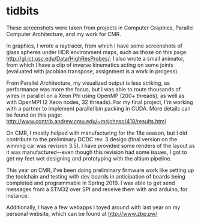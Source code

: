 # tidbits
These screenshots were taken from projects in Computer Graphics, Parallel Computer Architecture, and my work for CMR. 

In graphics, I wrote a raytracer, from which I have some screenshots of glass spheres under HDR environment maps, such as those on this page: http://gl.ict.usc.edu/Data/HighResProbes/; I also wrote a small animator, from which I have a clip of inverse kinematics acting on some joints (evaluated with jacobian transpose, assignment is a work in progess). 

From Parallel Architecture, my visualized output is less striking, as performance was more the focus, but I was able to route thousands of wires in parallel on a Xeon Phi using OpenMP (200+ threads), as well as with OpenMPI (2 Xeon nodes, 32 threads). For my final project, I'm working with a partner to implement parallel bin packing in CUDA. More details can be found on this page: http://www.contrib.andrew.cmu.edu/~msjohnso/418/results.html

On CMR, I mostly helped with manufacturing for the 18e season, but I did contribute to the preliminary DCDC rev. 3 design (final version on the winning car was revision 3.5). I have provided some renders of the layout as it was manufactured--even though this revision had some issues, I got to get my feet wet designing and prototyping with the altium pipeline.

This year on CMR, I've been doing preliminary firmware work like setting up the toolchain and testing with dev boards in anticipation of boards being completed and programmable in Spring 2019. I was able to get send messages from a STM32 over SPI and receive them with and arduino, for instance.

Additionally, I have a few webapps I toyed around with last year on my personal website, which can be found at http://www.zbp.pw/
